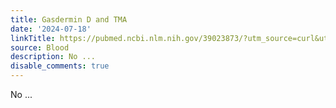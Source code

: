 ```yaml
---
title: Gasdermin D and TMA
date: '2024-07-18'
linkTitle: https://pubmed.ncbi.nlm.nih.gov/39023873/?utm_source=curl&utm_medium=rss&utm_campaign=journals&utm_content=7603509&fc=None&ff=20240718181718&v=2.18.0.post9+e462414
source: Blood
description: No ...
disable_comments: true
---
```

No ...